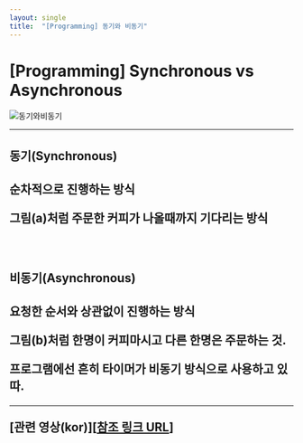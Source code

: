 ```yaml
---
layout: single
title:  "[Programming] 동기와 비동기"
---
```



# [Programming] Synchronous vs Asynchronous  


![동기와비동기]({{site.url}}/images/2023-03-18-second/동기와비동기.png)

---
<h2>동기(Synchronous)<h2>

순차적으로 진행하는 방식

그림(a)처럼 주문한 커피가 나올때까지 기다리는 방식

<br>

<h2>비동기(Asynchronous)<h2>

요청한 순서와 상관없이 진행하는 방식

그림(b)처럼 한명이 커피마시고 다른 한명은 주문하는 것.

프로그램에선 흔히 타이머가 비동기 방식으로 사용하고 있따.

---

[관련 영상(kor)][[참조 링크 URL](https://www.youtube.com/watch?v=U42qWURR6Gw)]

